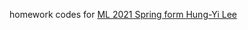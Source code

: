 homework codes for [ML 2021 Spring form Hung-Yi Lee](https://speech.ee.ntu.edu.tw/~hylee/ml/2021-spring.php)
